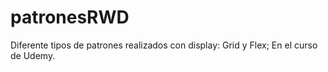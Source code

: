 # patronesRWD
Diferente tipos de patrones realizados con display: Grid y Flex; En el curso de Udemy.
